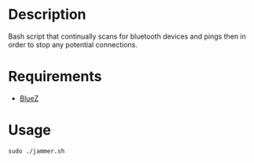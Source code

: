 # Description
Bash script that continually scans for bluetooth devices and pings then in order to stop any potential connections.

# Requirements
- [BlueZ](https://github.com/bluez/bluez)

# Usage
`sudo ./jammer.sh`

